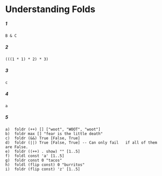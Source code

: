 # Understanding Folds

##### 1
`B & C`     

##### 2
`(((1 * 1) * 2) * 3)`

##### 3
`c`

##### 4
`a`

##### 5
```
a)  foldr (++) [] ["woot", "WOOT", "woot"]
b)  foldr max [] "fear is the little death"
c)  foldr (&&) True [False, True]
d)  foldr (||) True [False, True] -- Can only fail   if all of them are False.
e)  foldr ((++) . show) "" [1..5]
f)  foldl const 'a' [1..5]
g)  foldr const 0 "tacos"
h)  foldl (flip const) 0 "burritos"
i)  foldr (flip const) 'z' [1..5]
```


